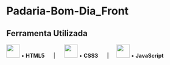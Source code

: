 # Padaria-Bom-Dia_Front

## Ferramenta Utilizada
<img src="https://cdn.jsdelivr.net/gh/devicons/devicon/icons/html5/html5-original.svg" height="35px">  •  **HTML5** &nbsp;&nbsp;&nbsp;&nbsp; |
&nbsp;&nbsp;&nbsp;&nbsp; <img src="https://cdn.jsdelivr.net/gh/devicons/devicon/icons/css3/css3-original.svg" height="35px"> • **CSS3** &nbsp;&nbsp;&nbsp;&nbsp; | &nbsp;&nbsp;&nbsp;&nbsp;<img src="https://upload.wikimedia.org/wikipedia/commons/6/6a/JavaScript-logo.png" height="35px"> • **JavaScript**
